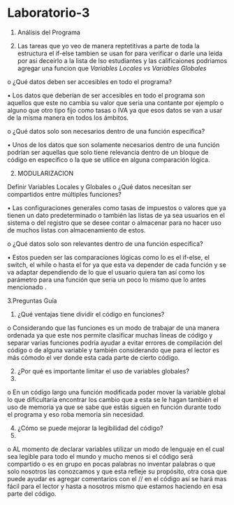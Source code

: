 # Laboratorio-3
1. Análisis del Programa

2. Las tareas que yo veo de manera reptetitivas a parte de toda la estructura el if-else tambien se usan  for para verificar o darle una leida por asi deceirlo a la lista de lso estudiantes y las calificaiones podriamos agregar una funcion que 
*Variables Locales vs Variables Globales*

o	¿Qué datos deben ser accesibles en todo el programa?

•	Los datos que deberían de ser accesibles en todo el programa son aquellos que este no cambia su valor que seria una contante por ejemplo o alguno que otro tipo fijo como tasas o IVA ya que esos datos se van a usar de la misma manera en todos los ámbitos.

o	¿Qué datos solo son necesarios dentro de una función específica?

•	Unos de los datos que son solamente necesarios dentro de una función podrían ser aquellas que solo tiene relevancia dentro de un bloque de código en especifico o la que se utilice en alguna comparación lógica. 


2. MODULARIZACION

Definir Variables Locales y Globales
o	¿Qué datos necesitan ser compartidos entre múltiples funciones?

•	Las configuraciones generales como tasas de impuestos o valores que ya tienen un dato predeterminado o también las listas de ya
sea usuarios en el sistema o del registro que se desee contar o almacenar para no hacer uso de muchos listas con almacenamiento de estos.

o ¿Qué datos solo son relevantes dentro de una función específica?

•	Estos pueden ser las comparaciones lógicas como lo es el if-else, el switch, el while o hasta el for ya que esta va depender de
cada función y se va adaptar dependiendo de lo que el usuario quiera tan así como los parámetro para una función que seria un poco 
lo mismo que lo antes mencionado .

3.Preguntas Guía

1.	¿Qué ventajas tiene dividir el código en funciones?

o	Considerando que las funciones es un modo de trabajar de una manera ordenada ya que este nos permite clasificar muchas líneas de
código y separar varias funciones podría ayudar a evitar errores de compilación del código o de alguna variable y también considerando
que para el lector es más cómodo el ver donde esta cada parte de cierto código.

2.	¿Por qué es importante limitar el uso de variables globales?
3.	
o	En un código largo una función modificada poder mover la variable global lo que dificultaría encontrar los cambio que a esta se 
le hagan también el uso de memoria ya que se sabe que estás siguen en función durante todo el programa y eso roba memoria sin necesidad.

4.	¿Cómo se puede mejorar la legibilidad del código?
5.	
o	AL momento de declarar variables utilizar un modo de lenguaje en el cual sea legible para todo el mundo y mucho menos si el código 
será compartido o es en grupo en pocas palabras no inventar palabras o que solo nosotros las conozcamos y que esta refleje su propósito,
otra cosa que puede ayudar es agregar comentarios con el // en el código así se hará mas fácil para el lector y hasta a nosotros mismo que
estamos haciendo en esa parte del código. 
